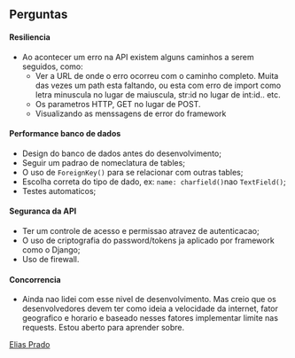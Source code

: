 ## Perguntas

#### Resiliencia 
- Ao acontecer um erro na API existem alguns caminhos a serem seguidos, como: 
   - Ver a URL de onde o erro ocorreu com o caminho completo. Muita das vezes um path esta faltando, ou esta com erro de import como letra minuscula no lugar de maiuscula, str:id no lugar de int:id.. etc.
   - Os parametros HTTP, GET no lugar de POST.
   - Visualizando as menssagens de error do framework
    
#### Performance banco de dados
- Design do banco de dados antes do desenvolvimento;
- Seguir um padrao de nomeclatura de tables;
- O uso de `ForeignKey()` para se relacionar com outras tables;
- Escolha correta do tipo de dado, ex: `name: charfield()`nao `TextField()`;
- Testes automaticos;
#### Seguranca da API
- Ter um controle de acesso e permissao atravez de autenticacao;
- O uso de criptografia do password/tokens ja aplicado por framework como o Django;
- Uso de firewall.

#### Concorrencia
- Ainda nao lidei com esse nivel de desenvolvimento. Mas creio que os desenvolvedores devem ter como ideia a velocidade da internet, fator geografico e horario e baseado nesses fatores implementar limite nas requests. Estou aberto para aprender sobre.

[Elias Prado](https://github.com/EliasOPrado)